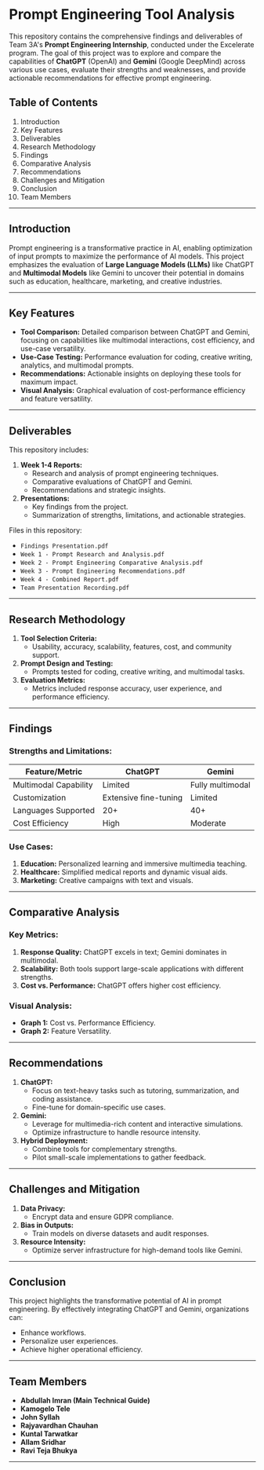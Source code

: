 # Prompt Engineering Tool Analysis

This repository contains the comprehensive findings and deliverables of Team 3A's **Prompt Engineering Internship**, conducted under the Excelerate program. The goal of this project was to explore and compare the capabilities of **ChatGPT** (OpenAI) and **Gemini** (Google DeepMind) across various use cases, evaluate their strengths and weaknesses, and provide actionable recommendations for effective prompt engineering.

## Table of Contents
1. Introduction
2. Key Features
3. Deliverables
4. Research Methodology
5. Findings
6. Comparative Analysis
7. Recommendations
8. Challenges and Mitigation
9. Conclusion
10. Team Members
---

## Introduction
Prompt engineering is a transformative practice in AI, enabling optimization of input prompts to maximize the performance of AI models. This project emphasizes the evaluation of **Large Language Models (LLMs)** like ChatGPT and **Multimodal Models** like Gemini to uncover their potential in domains such as education, healthcare, marketing, and creative industries.

---

## Key Features
- **Tool Comparison:** Detailed comparison between ChatGPT and Gemini, focusing on capabilities like multimodal interactions, cost efficiency, and use-case versatility.
- **Use-Case Testing:** Performance evaluation for coding, creative writing, analytics, and multimodal prompts.
- **Recommendations:** Actionable insights on deploying these tools for maximum impact.
- **Visual Analysis:** Graphical evaluation of cost-performance efficiency and feature versatility.

---

## Deliverables
This repository includes:
1. **Week 1-4 Reports:**
   - Research and analysis of prompt engineering techniques.
   - Comparative evaluations of ChatGPT and Gemini.
   - Recommendations and strategic insights.
2. **Presentations:**
   - Key findings from the project.
   - Summarization of strengths, limitations, and actionable strategies.

Files in this repository:
- `Findings Presentation.pdf`
- `Week 1 - Prompt Research and Analysis.pdf`
- `Week 2 - Prompt Engineering Comparative Analysis.pdf`
- `Week 3 - Prompt Engineering Recommendations.pdf`
- `Week 4 - Combined Report.pdf`
- `Team Presentation Recording.pdf`

---

## Research Methodology
1. **Tool Selection Criteria:**
   - Usability, accuracy, scalability, features, cost, and community support.
2. **Prompt Design and Testing:**
   - Prompts tested for coding, creative writing, and multimodal tasks.
3. **Evaluation Metrics:**
   - Metrics included response accuracy, user experience, and performance efficiency.

---

## Findings
### Strengths and Limitations:
| Feature/Metric | ChatGPT | Gemini |
|----------------|----------|--------|
| Multimodal Capability | Limited | Fully multimodal |
| Customization | Extensive fine-tuning | Limited |
| Languages Supported | 20+ | 40+ |
| Cost Efficiency | High | Moderate |

### Use Cases:
1. **Education:** Personalized learning and immersive multimedia teaching.
2. **Healthcare:** Simplified medical reports and dynamic visual aids.
3. **Marketing:** Creative campaigns with text and visuals.

---

## Comparative Analysis
### Key Metrics:
1. **Response Quality:** ChatGPT excels in text; Gemini dominates in multimodal.
2. **Scalability:** Both tools support large-scale applications with different strengths.
3. **Cost vs. Performance:** ChatGPT offers higher cost efficiency.

### Visual Analysis:
- **Graph 1:** Cost vs. Performance Efficiency.
- **Graph 2:** Feature Versatility.

---

## Recommendations
1. **ChatGPT:**
   - Focus on text-heavy tasks such as tutoring, summarization, and coding assistance.
   - Fine-tune for domain-specific use cases.
2. **Gemini:**
   - Leverage for multimedia-rich content and interactive simulations.
   - Optimize infrastructure to handle resource intensity.
3. **Hybrid Deployment:**
   - Combine tools for complementary strengths.
   - Pilot small-scale implementations to gather feedback.

---

## Challenges and Mitigation
1. **Data Privacy:**
   - Encrypt data and ensure GDPR compliance.
2. **Bias in Outputs:**
   - Train models on diverse datasets and audit responses.
3. **Resource Intensity:**
   - Optimize server infrastructure for high-demand tools like Gemini.

---

## Conclusion
This project highlights the transformative potential of AI in prompt engineering. By effectively integrating ChatGPT and Gemini, organizations can:
- Enhance workflows.
- Personalize user experiences.
- Achieve higher operational efficiency.

---

## Team Members
- **Abdullah Imran (Main Technical Guide)**
- **Kamogelo Tele**
- **John Syllah**
- **Rajyavardhan Chauhan**
- **Kuntal Tarwatkar**
- **Allam Sridhar**
- **Ravi Teja Bhukya**

---
